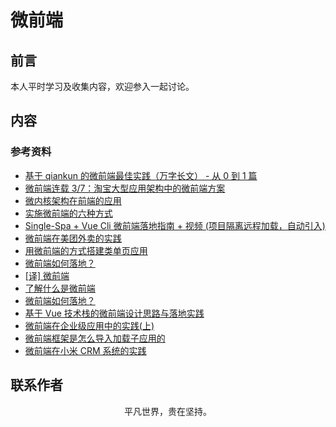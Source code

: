 # 微前端

## 前言

本人平时学习及收集内容，欢迎参入一起讨论。

## 内容

### 参考资料

- [基于 qiankun 的微前端最佳实践（万字长文） - 从 0 到 1 篇](https://juejin.im/post/5ebbd2986fb9a0432f0fff86)
- [微前端连载 3/7：淘宝大型应用架构中的微前端方案](https://juejin.im/post/5efa81b15188252e9a1fe8b2)
- [微内核架构在前端的应用](https://mp.weixin.qq.com/s/VJhPe5O9m_o9tqTqaAgZrA)
- [实施微前端的六种方式](https://segmentfault.com/a/1190000015566927)
- [Single-Spa + Vue Cli 微前端落地指南 + 视频 (项目隔离远程加载，自动引入)](https://juejin.im/post/5dfd8a0c6fb9a0165f490004)
- [微前端在美团外卖的实践](https://juejin.im/post/5e57b6f0f265da57547794c9)
- [用微前端的方式搭建类单页应用](https://tech.meituan.com/2018/09/06/fe-tiny-spa.html)
- [微前端如何落地？](https://juejin.im/post/5d1d8d426fb9a07efe2dda40)
- [[译] 微前端](https://juejin.im/post/5d0e367b6fb9a07ebf4b781a)
- [了解什么是微前端](https://juejin.im/post/5d1f19e3f265da1bab29ce5f)
- [微前端如何落地？](https://mp.weixin.qq.com/s/NdDj_JYQdfaztEGM-eFCRg)
- [基于 Vue 技术栈的微前端设计思路与落地实践](https://mp.weixin.qq.com/s/uWBualYrS9kanaAvdP49bQ)
- [微前端在企业级应用中的实践(上)](https://juejin.im/post/5e8b094a6fb9a03c300f8b25)
- [微前端框架是怎么导入加载子应用的](https://mp.weixin.qq.com/s/DDvVo08cBugv8gKFe4Iw_g)
- [微前端在小米 CRM 系统的实践](https://www.lishuaishuai.com/architecture/1344.html)

## 联系作者

<div align="center">
    <p>
        平凡世界，贵在坚持。
    </p>
    <img :src="$withBase('/about/contact.png')" />
</div>
